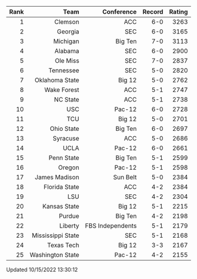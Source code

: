 | Rank  | Team                 | Conference           | Record   | Rating |
| ---:  | ---:                 | ---:                 | ---:     | ---:   |
| 1     | Clemson              | ACC                  | 6-0      | 3263   |
| 2     | Georgia              | SEC                  | 6-0      | 3165   |
| 3     | Michigan             | Big Ten              | 7-0      | 3113   |
| 4     | Alabama              | SEC                  | 6-0      | 2900   |
| 5     | Ole Miss             | SEC                  | 7-0      | 2837   |
| 6     | Tennessee            | SEC                  | 5-0      | 2820   |
| 7     | Oklahoma State       | Big 12               | 5-0      | 2762   |
| 8     | Wake Forest          | ACC                  | 5-1      | 2747   |
| 9     | NC State             | ACC                  | 5-1      | 2738   |
| 10    | USC                  | Pac-12               | 6-0      | 2728   |
| 11    | TCU                  | Big 12               | 5-0      | 2701   |
| 12    | Ohio State           | Big Ten              | 6-0      | 2697   |
| 13    | Syracuse             | ACC                  | 5-0      | 2686   |
| 14    | UCLA                 | Pac-12               | 6-0      | 2661   |
| 15    | Penn State           | Big Ten              | 5-1      | 2599   |
| 16    | Oregon               | Pac-12               | 5-1      | 2598   |
| 17    | James Madison        | Sun Belt             | 5-0      | 2384   |
| 18    | Florida State        | ACC                  | 4-2      | 2384   |
| 19    | LSU                  | SEC                  | 4-2      | 2304   |
| 20    | Kansas State         | Big 12               | 5-1      | 2215   |
| 21    | Purdue               | Big Ten              | 4-2      | 2198   |
| 22    | Liberty              | FBS Independents     | 5-1      | 2179   |
| 23    | Mississippi State    | SEC                  | 5-1      | 2168   |
| 24    | Texas Tech           | Big 12               | 3-3      | 2167   |
| 25    | Washington State     | Pac-12               | 4-2      | 2155   |

Updated 10/15/2022 13:30:12
